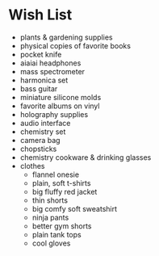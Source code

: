 
# Wish List

- plants & gardening supplies
- physical copies of favorite books
- pocket knife
- aiaiai headphones
- mass spectrometer
- harmonica set
- bass guitar
- miniature silicone molds
- favorite albums on vinyl
- holography supplies
- audio interface
- chemistry set
- camera bag
- chopsticks
- chemistry cookware & drinking glasses
- clothes
  - flannel onesie
  - plain, soft t-shirts
  - big fluffy red jacket
  - thin shorts
  - big comfy soft sweatshirt
  - ninja pants
  - better gym shorts
  - plain tank tops
  - cool gloves
